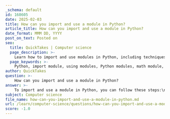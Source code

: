 ```yaml
---
_schema: default
id: 168605
date: 2025-02-03
title: How can you import and use a module in Python?
article_title: How can you import and use a module in Python?
date_format: MMM DD, YYYY
post_on_text: Posted on
seo:
  title: QuickTakes | Computer science
  page_description: >-
    Learn how to import and use modules in Python, including techniques for importing specific functions, creating your own modules, and handling import errors.
  page_keywords: >-
    Python, import module, using modules, Python modules, math module, creating modules, module scope, import error, aliasing, specific imports
author: QuickTakes
question: >-
    How can you import and use a module in Python?
answer: >-
    To import and use a module in Python, you can follow these steps:\n\n1. **Importing a Module**: You can import a module using the `import` statement. For example, if you want to import the built-in `math` module, you would write:\n\n   ```python\n   import math\n   ```\n\n   After this, you can access functions and variables defined in the `math` module using the syntax `math.function_name()`.\n\n2. **Using an Alias**: If you want to give a module a shorter name, you can use the `as` keyword to create an alias. For example:\n\n   ```python\n   import math as m\n   print(m.sqrt(16))  # Outputs: 4.0\n   ```\n\n3. **Importing Specific Functions or Variables**: If you only need specific functions or variables from a module, you can import them directly using the `from` keyword. For example:\n\n   ```python\n   from math import sqrt, pi\n   print(sqrt(25))  # Outputs: 5.0\n   print(pi)        # Outputs: 3.141592653589793\n   ```\n\n4. **Importing All Functions from a Module**: You can import all functions and variables from a module using the `*` operator, but this is generally discouraged as it can lead to confusion with variable names. For example:\n\n   ```python\n   from math import *\n   print(sqrt(36))  # Outputs: 6.0\n   ```\n\n5. **Creating Your Own Module**: You can create your own module by writing a Python file (e.g., `mymodule.py`) that contains functions, classes, or variables. You can then import this module in another Python file:\n\n   ```python\n   # mymodule.py\n   def greet(name):\n       return f"Hello, {name}!"\n\n   # main.py\n   import mymodule\n   print(mymodule.greet("Alice"))  # Outputs: Hello, Alice!\n   ```\n\n6. **Module Scope**: When you import a module, it does not automatically add its functions to the current namespace. You need to use the module name to access its functions unless you import them directly.\n\n7. **Handling Import Errors**: If you try to import a module that does not exist, Python will raise an `ImportError`. You can handle this using a `try...except` block:\n\n   ```python\n   try:\n       import non_existent_module\n   except ImportError:\n       print("Module not found.")\n   ```\n\nBy following these steps, you can effectively import and use modules in Python, enhancing the reusability and organization of your code.
subject: Computer science
file_name: how-can-you-import-and-use-a-module-in-python.md
url: /learn/computer-science/questions/how-can-you-import-and-use-a-module-in-python
score: -1.0
---
```


&nbsp;